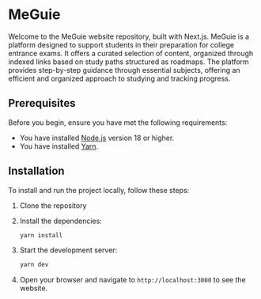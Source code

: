 # MeGuie

Welcome to the MeGuie website repository, built with Next.js. MeGuie is a platform designed to support students in their preparation for college entrance exams. It offers a curated selection of content, organized through indexed links based on study paths structured as roadmaps. The platform provides step-by-step guidance through essential subjects, offering an efficient and organized approach to studying and tracking progress.

## Prerequisites

Before you begin, ensure you have met the following requirements:

- You have installed [Node.js](https://nodejs.org/) version 18 or higher.
- You have installed [Yarn](https://classic.yarnpkg.com/en/docs/install).

## Installation

To install and run the project locally, follow these steps:

1. Clone the repository
2. Install the dependencies:

    ```sh
    yarn install
    ```

3. Start the development server:

    ```sh
    yarn dev
    ```

4. Open your browser and navigate to `http://localhost:3000` to see the website.
